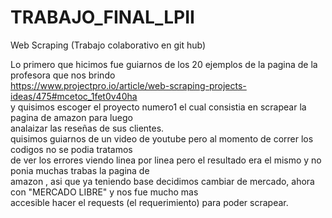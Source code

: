 # TRABAJO_FINAL_LPII
Web Scraping (Trabajo colaborativo en git hub)

Lo primero que hicimos fue guiarnos de los 20 ejemplos de la pagina de la profesora que nos brindo  
https://www.projectpro.io/article/web-scraping-projects-ideas/475#mcetoc_1fet0v40ha  
y quisimos escoger el proyecto numero1 el cual consistia en scrapear la pagina de amazon para luego    
analaizar las reseñas de sus clientes.  
quisimos guiarnos de un video de youtube pero al momento de correr los codigos no se podia tratamos   
de ver los errores viendo linea por linea pero el resultado era el mismo y no ponia muchas trabas la pagina de    
amazon , asi que ya teniendo base decidimos cambiar de mercado, ahora con "MERCADO LIBRE" y nos fue mucho mas    
accesible hacer el requests (el requerimiento) para poder scrapear.  















